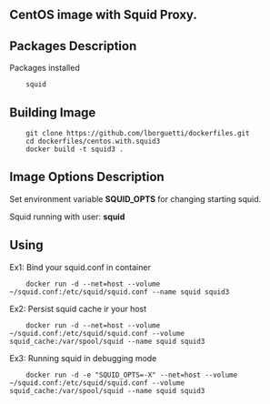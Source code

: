 CentOS image with Squid Proxy.
--

## Packages Description

Packages installed

        squid

## Building Image

        git clone https://github.com/lborguetti/dockerfiles.git
        cd dockerfiles/centos.with.squid3
        docker build -t squid3 .

## Image Options Description

Set environment variable **SQUID_OPTS** for changing starting squid.

Squid running with user: **squid**


## Using


Ex1: Bind your squid.conf in container

        docker run -d --net=host --volume ~/squid.conf:/etc/squid/squid.conf --name squid squid3

Ex2: Persist squid cache ir your host

        docker run -d --net=host --volume ~/squid.conf:/etc/squid/squid.conf --volume squid_cache:/var/spool/squid --name squid squid3

Ex3: Running squid in debugging mode

        docker run -d -e "SQUID_OPTS=-X" --net=host --volume ~/squid.conf:/etc/squid/squid.conf --volume squid_cache:/var/spool/squid --name squid squid3
